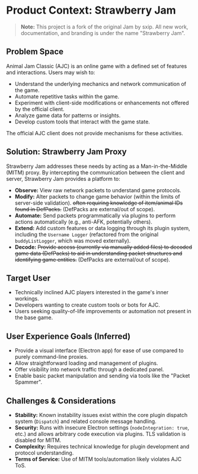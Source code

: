 # Product Context: Strawberry Jam

> **Note:** This project is a fork of the original Jam by sxip. All new work, documentation, and branding is under the name "Strawberry Jam".

## Problem Space

Animal Jam Classic (AJC) is an online game with a defined set of features and interactions. Users may wish to:

-   Understand the underlying mechanics and network communication of the game.
-   Automate repetitive tasks within the game.
-   Experiment with client-side modifications or enhancements not offered by the official client.
-   Analyze game data for patterns or insights.
-   Develop custom tools that interact with the game state.

The official AJC client does not provide mechanisms for these activities.

## Solution: Strawberry Jam Proxy

Strawberry Jam addresses these needs by acting as a Man-in-the-Middle (MITM) proxy. By intercepting the communication between the client and server, Strawberry Jam provides a platform to:

-   **Observe:** View raw network packets to understand game protocols.
-   **Modify:** Alter packets to change game behavior (within the limits of server-side validation). ~~often requiring knowledge of item/animal IDs found in DefPacks.~~ (DefPacks are external/out of scope).
-   **Automate:** Send packets programmatically via plugins to perform actions automatically (e.g., anti-AFK, potentially others).
-   **Extend:** Add custom features or data logging through its plugin system, including the `Username Logger` (refactored from the original `buddyListLogger`, which was moved externally).
-   **Decode:** ~~Provide access (currently via manually added files) to decoded game data (DefPacks) to aid in understanding packet structures and identifying game entities.~~ (DefPacks are external/out of scope).

## Target User

-   Technically inclined AJC players interested in the game's inner workings.
-   Developers wanting to create custom tools or bots for AJC.
-   Users seeking quality-of-life improvements or automation not present in the base game.

## User Experience Goals (Inferred)

-   Provide a visual interface (Electron app) for ease of use compared to purely command-line proxies.
-   Allow straightforward loading and management of plugins.
-   Offer visibility into network traffic through a dedicated panel.
-   Enable basic packet manipulation and sending via tools like the "Packet Spammer".

## Challenges & Considerations

-   **Stability:** Known instability issues exist within the core plugin dispatch system (`Dispatch`) and related console message handling.
-   **Security:** Runs with insecure Electron settings (`nodeIntegration: true`, etc.) and allows arbitrary code execution via plugins. TLS validation is disabled for MITM.
-   **Complexity:** Requires technical knowledge for plugin development and protocol understanding.
-   **Terms of Service:** Use of MITM tools/automation likely violates AJC ToS.
